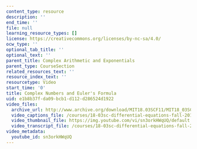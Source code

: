 ```yaml
---
content_type: resource
description: ''
end_time: ''
file: null
learning_resource_types: []
license: https://creativecommons.org/licenses/by-nc-sa/4.0/
ocw_type: ''
optional_tab_title: ''
optional_text: ''
parent_title: Complex Arithmetic and Exponentials
parent_type: CourseSection
related_resources_text: ''
resource_index_text: ''
resourcetype: Video
start_time: '0'
title: Complex Numbers and Euler's Formula
uid: e1b8b37f-da09-bcb1-d112-d286524d1922
video_files:
  archive_url: http://www.archive.org/download/MIT18.03SCF11/MIT18_03SC_110726_L1_300k.mp4
  video_captions_file: /courses/18-03sc-differential-equations-fall-2011/c7b66ba01374516882f07ed700c35ea5_sn3orkHWqUQ.vtt
  video_thumbnail_file: https://img.youtube.com/vi/sn3orkHWqUQ/default.jpg
  video_transcript_file: /courses/18-03sc-differential-equations-fall-2011/82481983927c276e34903cf879525acc_sn3orkHWqUQ.pdf
video_metadata:
  youtube_id: sn3orkHWqUQ
---
```

